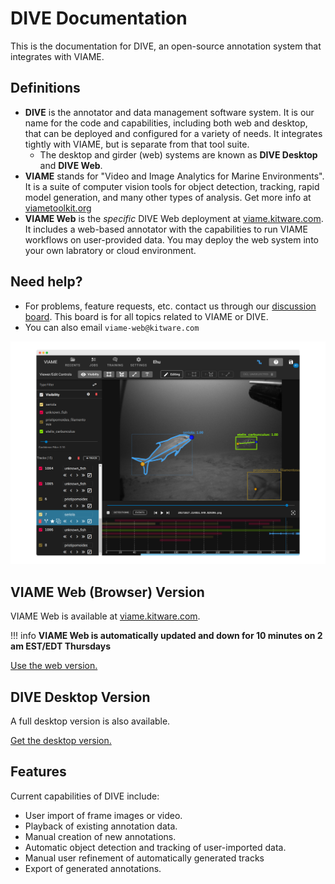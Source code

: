 # DIVE Documentation

This is the documentation for DIVE, an open-source annotation system that integrates with VIAME.

## Definitions

* **DIVE** is the annotator and data management software system.  It is our name for the code and capabilities, including both web and desktop, that can be deployed and configured for a variety of needs.  It integrates tightly with VIAME, but is separate from that tool suite.
    * The desktop and girder (web) systems are known as **DIVE Desktop** and **DIVE Web**.
* **VIAME** stands for "Video and Image Analytics for Marine Environments".  It is a suite of computer vision tools for object detection, tracking, rapid model generation, and many other types of analysis.  Get more info at [viametoolkit.org](https://www.viametoolkit.org/)
* **VIAME Web** is the *specific* DIVE Web deployment at [viame.kitware.com](https://viame.kitware.com). It includes a web-based annotator with the capabilities to run VIAME workflows on user-provided data.  You may deploy the web system into your own labratory or cloud environment.

## Need help?

* For problems, feature requests, etc. contact us through our [discussion board](https://github.com/VIAME/VIAME/discussions).  This board is for all topics related to VIAME or DIVE.
* You can also email `viame-web@kitware.com`

![Home](images/Banner.png)

## VIAME Web (Browser) Version

VIAME Web is available at [viame.kitware.com](https://viame.kitware.com).

!!! info
    **VIAME Web is automatically updated and down for 10 minutes on 2 am EST/EDT Thursdays**

[Use the web version.](Getting-Started.md)

## DIVE Desktop Version

A full desktop version is also available.

[Get the desktop version.](Dive-Desktop.md)

## Features

Current capabilities of DIVE include:

* User import of frame images or video.
* Playback of existing annotation data.
* Manual creation of new annotations.
* Automatic object detection and tracking of user-imported data.
* Manual user refinement of automatically generated tracks
* Export of generated annotations.
